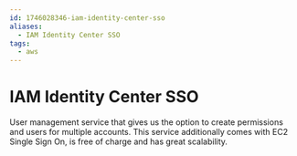 ```yaml
---
id: 1746028346-iam-identity-center-sso
aliases:
  - IAM Identity Center SSO
tags:
  - aws
---
```


# IAM Identity Center SSO

User management service that gives us the option to create permissions and users for multiple accounts.
This service additionally comes with EC2 Single Sign On, is free of charge and has great scalability.
